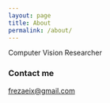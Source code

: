 ```yaml
---
layout: page
title: About
permalink: /about/
---
```


Computer Vision Researcher

### Contact me

[frezaeix@gmail.com](mailto:frezaeix@gmail.com)

